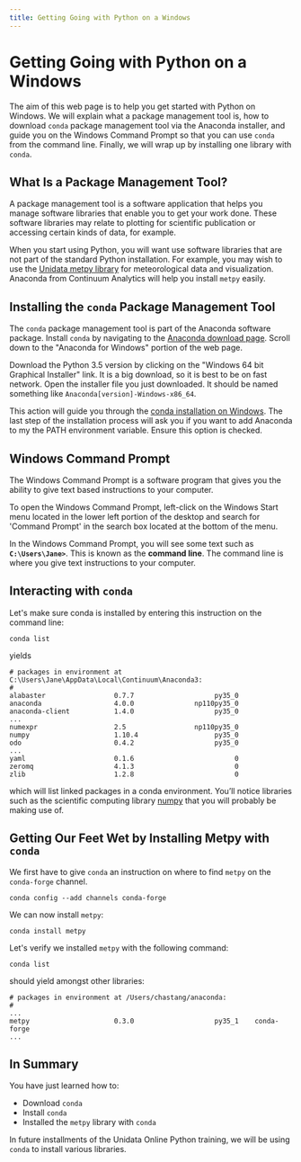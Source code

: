 ```yaml
---
title: Getting Going with Python on a Windows
---
```


# Getting Going with Python on a Windows

The aim of this web page is to help you get started with Python on Windows. We will explain what a package management tool is, how to download `conda` package management tool via the Anaconda installer, and guide you on the Windows Command Prompt so that you can use `conda` from the command line. Finally, we will wrap up by installing one library with `conda`.

## What Is a Package Management Tool?

A package management tool is a software application that helps you manage software libraries that enable you to get your work done. These software libraries may relate to plotting for scientific publication or accessing certain kinds of data, for example.

When you start using Python, you will want use software libraries that are not part of the standard Python installation. For example, you may wish to use the [Unidata metpy library](https://pypi.python.org/pypi/MetPy) for meteorological data and visualization. Anaconda from Continuum Analytics will help you install `metpy` easily.

## Installing the `conda` Package Management Tool

The `conda` package management tool is part of the Anaconda software package. Install `conda` by navigating to the [Anaconda download page](https://www.continuum.io/downloads). Scroll down to the "Anaconda for Windows" portion of the web page.

Download the Python 3.5 version by clicking on the "Windows 64 bit Graphical Installer" link. It is a big download, so it is best to be on fast network. Open the installer file you just downloaded. It should be named something like `Anaconda[version]-Windows-x86_64`.

This action will guide you through the [conda installation on Windows](https://docs.continuum.io/anaconda/install#anaconda-for-windows-install). The last step of the installation process will ask you if you want to add Anaconda to my the PATH environment variable. Ensure this option is checked.

## Windows Command Prompt

The Windows Command Prompt is a software program that gives you the ability to give text based instructions to your computer. 

To open the Windows Command Prompt, left-click on the Windows Start menu located in the lower left portion  of the desktop and search for 'Command Prompt' in the search box located at the bottom of the menu.

In the Windows Command Prompt, you will see some text such as **`C:\Users\Jane>`**. This is known as the **command line**. The command line is where you give text instructions to your computer.

## Interacting with `conda`

Let's make sure conda is installed by entering this instruction on the command line:

    conda list

yields

    # packages in environment at C:\Users\Jane\AppData\Local\Continuum\Anaconda3:
    #
    alabaster                 0.7.7                    py35_0  
    anaconda                  4.0.0               np110py35_0  
    anaconda-client           1.4.0                    py35_0  
    ...
    numexpr                   2.5                 np110py35_0  
    numpy                     1.10.4                   py35_0  
    odo                       0.4.2                    py35_0  
    ...
    yaml                      0.1.6                         0  
    zeromq                    4.1.3                         0  
    zlib                      1.2.8                         0

which will list linked packages in a conda environment. You’ll notice libraries such as the scientific computing library [numpy](http://www.numpy.org/) that you will probably be making use of.

## Getting Our Feet Wet by Installing Metpy with `conda`

We first have to give `conda` an instruction on where to find `metpy` on the `conda-forge` channel.

    conda config --add channels conda-forge

We can now install `metpy`:

    conda install metpy

Let's verify we installed `metpy` with the following command:

    conda list

should yield amongst other libraries:

    # packages in environment at /Users/chastang/anaconda:
    #
    ...
    metpy                     0.3.0                    py35_1    conda-forge
    ...

## In Summary

You have just learned how to:

-   Download `conda`
-   Install `conda`
-   Installed the `metpy` library with `conda`

In future installments of the Unidata Online Python training, we will be using `conda` to install various libraries.
